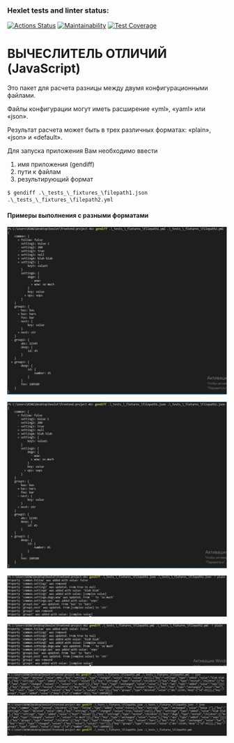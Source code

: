 ### Hexlet tests and linter status:
[![Actions Status](https://github.com/SpaYkeR696/frontend-project-46/workflows/hexlet-check/badge.svg)](https://github.com/SpaYkeR696/frontend-project-46/actions)
[![Maintainability](https://api.codeclimate.com/v1/badges/2e3e5a83bf2825c3a0dd/maintainability)](https://codeclimate.com/github/SpaYkeR696/frontend-project-46/maintainability)
[![Test Coverage](https://api.codeclimate.com/v1/badges/2e3e5a83bf2825c3a0dd/test_coverage)](https://codeclimate.com/github/SpaYkeR696/frontend-project-46/test_coverage)

# ВЫЧЕСЛИТЕЛЬ ОТЛИЧИЙ (JavaScript)

Это пакет для расчета разницы между двумя конфигурационными файлами.

Файлы конфигурации могут иметь расширение «yml», «yaml» или «json».

Результат расчета может быть в трех различных форматах: «plain», «json» и «default».

Для запуска приложения Вам необходимо ввести
1. имя приложения (gendiff)
2. пути к файлам
3. результирующий формат

```
$ gendiff .\_tests_\_fixtures_\filepath1.json .\_tests_\_fixtures_\filepath2.yml
```

#### Примеры выполнения с разными форматами 

![screen](/screenshots/screen1.jpg)

![screen](/screenshots/screen2.jpg)

![screen](/screenshots/screen3.jpg)

![screen](/screenshots/screen4.jpg)

![screen](/screenshots/screen5.jpg)

![screen](/screenshots/screen6.jpg)